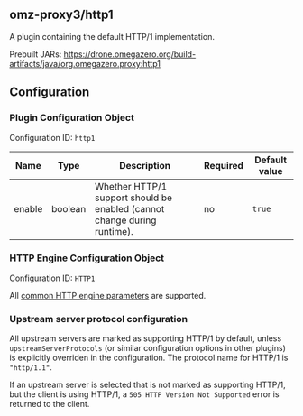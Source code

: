 ## omz-proxy3/http1

A plugin containing the default HTTP/1 implementation.

Prebuilt JARs: <https://drone.omegazero.org/build-artifacts/java/org.omegazero.proxy:http1>

## Configuration

### Plugin Configuration Object

Configuration ID: `http1`

| Name | Type | Description | Required | Default value |
| --- | --- | --- | --- | --- |
| enable | boolean | Whether HTTP/1 support should be enabled (cannot change during runtime). | no | `true` |

### HTTP Engine Configuration Object

Configuration ID: `HTTP1`

All [common HTTP engine parameters](https://git.omegazero.org/omegazero/omz-proxy3#common-http-engine-parameters) are supported.

### Upstream server protocol configuration

All upstream servers are marked as supporting HTTP/1 by default, unless `upstreamServerProtocols` (or similar configuration options in other plugins) is explicitly overriden in the configuration. The protocol name for HTTP/1 is `"http/1.1"`.

If an upstream server is selected that is not marked as supporting HTTP/1, but the client is using HTTP/1, a `505 HTTP Version Not Supported` error is returned to the client.

